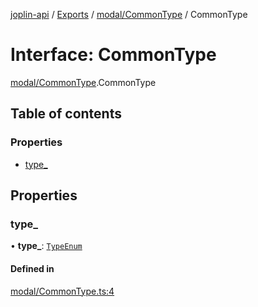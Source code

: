 [joplin-api](../README.md) / [Exports](../modules.md) / [modal/CommonType](../modules/modal_CommonType.md) / CommonType

# Interface: CommonType

[modal/CommonType](../modules/modal_CommonType.md).CommonType

## Table of contents

### Properties

- [type\_](modal_CommonType.CommonType.md#type_)

## Properties

### type\_

• **type\_**: [`TypeEnum`](../enums/modal_TypeEnum.TypeEnum.md)

#### Defined in

[modal/CommonType.ts:4](https://github.com/rxliuli/joplin-utils/blob/f2c832f/libs/joplin-api/src/modal/CommonType.ts#L4)
